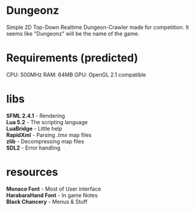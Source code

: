 # Dungeonz
Simple 2D Top-Down Realtime Dungeon-Crawler made for competition.
It seems like "Dungeonz" will be the name of the game.

# Requirements (predicted)
CPU: 500MHz RAM: 64MB GPU: OpenGL 2.1 compatible

# libs
__SFML 2.4.1__ - Rendering  
__Lua 5.2__ - The scripting language  
__LuaBridge__ - Little help  
__RapidXml__ - Parsing _.tmx_ map files  
__zlib__ - Decompressing map files  
__SDL2__ - Error handling  

# resources
__Monaco Font__ - Most of User interface  
__HarabaraHand Font__ - In game Notes  
__Black Chancery__ - Menus & Stuff  

